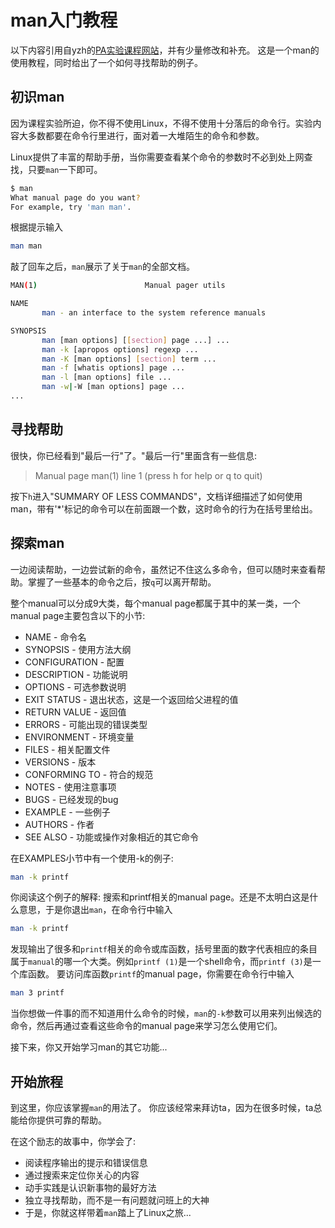 # man入门教程

以下内容引用自yzh的[PA实验课程网站](https://nju-projectn.github.io/ics-pa-gitbook/ics2022/man.html)，并有少量修改和补充。
这是一个man的使用教程，同时给出了一个如何寻找帮助的例子。

## 初识man

因为课程实验所迫，你不得不使用Linux，不得不使用十分落后的命令行。实验内容大多数都要在命令行里进行，面对着一大堆陌生的命令和参数。

Linux提供了丰富的帮助手册，当你需要查看某个命令的参数时不必到处上网查找，只要`man`一下即可。

```sh
$ man
What manual page do you want?
For example, try 'man man'.
```

根据提示输入

```sh
man man
```

敲了回车之后，`man`展示了关于`man`的全部文档。

```sh
MAN(1)                        Manual pager utils                        MAN(1)

NAME
       man - an interface to the system reference manuals

SYNOPSIS
       man [man options] [[section] page ...] ...
       man -k [apropos options] regexp ...
       man -K [man options] [section] term ...
       man -f [whatis options] page ...
       man -l [man options] file ...
       man -w|-W [man options] page ...
...
```

## 寻找帮助

很快，你已经看到"最后一行"了。"最后一行"里面含有一些信息:

> Manual page man(1) line 1 (press h for help or q to quit)

按下`h`进入"SUMMARY OF LESS COMMANDS"，文档详细描述了如何使用man，带有'\*'标记的命令可以在前面跟一个数，这时命令的行为在括号里给出。

## 探索man

一边阅读帮助，一边尝试新的命令，虽然记不住这么多命令，但可以随时来查看帮助。掌握了一些基本的命令之后，按`q`可以离开帮助。

整个manual可以分成9大类，每个manual page都属于其中的某一类，一个manual page主要包含以下的小节:

* NAME - 命令名
* SYNOPSIS - 使用方法大纲
* CONFIGURATION - 配置
* DESCRIPTION - 功能说明
* OPTIONS - 可选参数说明
* EXIT STATUS - 退出状态，这是一个返回给父进程的值
* RETURN VALUE - 返回值
* ERRORS - 可能出现的错误类型
* ENVIRONMENT - 环境变量
* FILES - 相关配置文件
* VERSIONS - 版本
* CONFORMING TO - 符合的规范
* NOTES - 使用注意事项
* BUGS - 已经发现的bug
* EXAMPLE - 一些例子
* AUTHORS - 作者
* SEE ALSO - 功能或操作对象相近的其它命令

在EXAMPLES小节中有一个使用-k的例子:

```sh
man -k printf
```

你阅读这个例子的解释: 搜索和printf相关的manual page。还是不太明白这是什么意思，于是你退出`man`，在命令行中输入

```sh
man -k printf
```

发现输出了很多和`printf`相关的命令或库函数，括号里面的数字代表相应的条目属于`manual`的哪一个大类。例如`printf (1)`是一个shell命令，而`printf (3)`是一个库函数。 要访问库函数`printf`的manual page，你需要在命令行中输入

```sh
man 3 printf
```

当你想做一件事的而不知道用什么命令的时候，`man`的`-k`参数可以用来列出候选的命令，然后再通过查看这些命令的manual page来学习怎么使用它们。

接下来，你又开始学习man的其它功能...

## 开始旅程

到这里，你应该掌握`man`的用法了。 你应该经常来拜访ta，因为在很多时候，ta总能给你提供可靠的帮助。

在这个励志的故事中，你学会了:

- 阅读程序输出的提示和错误信息
- 通过搜索来定位你关心的内容
- 动手实践是认识新事物的最好方法
- 独立寻找帮助，而不是一有问题就问班上的大神
- 于是，你就这样带着`man`踏上了Linux之旅...
